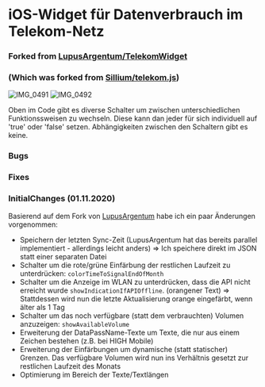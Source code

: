 # iOS-Widget für Datenverbrauch im Telekom-Netz
### Forked from [LupusArgentum/TelekomWidget](https://github.com/LupusArgentum/TelekomWidget)
### (Which was forked from [Sillium/telekom.js](https://gist.github.com/Sillium/f904fb89444bc8dde12cfc07b8fa8728))

![IMG_0491](https://user-images.githubusercontent.com/14128113/97805206-02d14880-1c55-11eb-907c-b1c4d08396ba.jpeg)
![IMG_0492](https://user-images.githubusercontent.com/14128113/97805208-04027580-1c55-11eb-8356-9091424a150c.jpeg)

Oben im Code gibt es diverse Schalter um zwischen unterschiedlichen Funktionssweisen zu wechseln.
Diese kann dan jeder für sich individuell auf 'true' oder 'false' setzen. Abhängigkeiten zwischen den Schaltern gibt es keine.

### Bugs

### Fixes

### InitialChanges (01.11.2020)

Basierend auf dem Fork von [LupusArgentum](https://github.com/LupusArgentum) habe ich ein paar Änderungen vorgenommen:

- Speichern der letzten Sync-Zeit (LupusArgentum hat das bereits parallel implementiert - allerdings leicht anders)
=> Ich speichere direkt im JSON statt einer separaten Datei
- Schalter um die rote/grüne Einfärbung der restlichen Laufzeit zu unterdrücken: `colorTimeToSignalEndOfMonth`
- Schalter um die Anzeige im WLAN zu unterdrücken, dass die API nicht erreicht wurde `showIndicationIfAPIOffline`. (orangener Text) => Stattdessen wird nun die letzte Aktualisierung orange eingefärbt, wenn älter als 1 Tag
- Schalter um das noch verfügbare (statt dem verbrauchten) Volumen anzuzeigen: `showAvailableVolume`
- Erweiterung der DataPassName-Texte um Texte, die nur aus einem Zeichen bestehen (z.B. bei HIGH Mobile)
- Erweiterung der Einfärbungen um dynamische (statt statischer) Grenzen. Das verfügbare Volumen wird nun ins Verhältnis gesetzt zur restlichen Laufzeit des Monats
- Optimierung im Bereich der Texte/Textlängen
